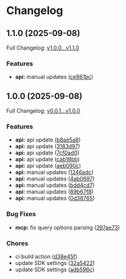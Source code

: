# Changelog

## 1.1.0 (2025-09-08)

Full Changelog: [v1.0.0...v1.1.0](https://github.com/scalev-id/sdk/compare/v1.0.0...v1.1.0)

### Features

* **api:** manual updates ([ce961bc](https://github.com/scalev-id/sdk/commit/ce961bcc049671d432b41bcd50117805cb7a7b64))

## 1.0.0 (2025-09-08)

Full Changelog: [v0.0.1...v1.0.0](https://github.com/scalev-id/sdk/compare/v0.0.1...v1.0.0)

### Features

* **api:** api update ([b8ae5a8](https://github.com/scalev-id/sdk/commit/b8ae5a8dc903c5aa54216bde28f58771c43889ef))
* **api:** api update ([3183d97](https://github.com/scalev-id/sdk/commit/3183d97c203f613d6a44318179c1b7f41ef95949))
* **api:** api update ([7cf0ad0](https://github.com/scalev-id/sdk/commit/7cf0ad02d25b04b633ffb89f338dc991976d029b))
* **api:** api update ([cab18bb](https://github.com/scalev-id/sdk/commit/cab18bb8ca05cd3f616b7d4fd3b9f2102d42020b))
* **api:** api update ([aeb090c](https://github.com/scalev-id/sdk/commit/aeb090cf8cfad74c044745a4994d5bd39f8e5618))
* **api:** manual updates ([1246adc](https://github.com/scalev-id/sdk/commit/1246adcfa01f0dab8678f01e0f7e654c87b3aef0))
* **api:** manual updates ([4ab0697](https://github.com/scalev-id/sdk/commit/4ab0697071ee7b8773b8a0610aa09bfbbb50be40))
* **api:** manual updates ([bdd4cd7](https://github.com/scalev-id/sdk/commit/bdd4cd7b1861f92f60c3e40fc2e4d5dbcc06b4de))
* **api:** manual updates ([89b67f8](https://github.com/scalev-id/sdk/commit/89b67f8f4b61ea1c1b8d39328a92f6bc785c49e7))
* **api:** manual updates ([0d38765](https://github.com/scalev-id/sdk/commit/0d38765e5589b599decaaa63cd3587f8f6f4dd4a))


### Bug Fixes

* **mcp:** fix query options parsing ([397ae73](https://github.com/scalev-id/sdk/commit/397ae73dbd4e862f4ffdaea1d2e53e27359d6735))


### Chores

* ci build action ([d38e45f](https://github.com/scalev-id/sdk/commit/d38e45f45409272e63346320d8989aae5a8882e9))
* update SDK settings ([32a5422](https://github.com/scalev-id/sdk/commit/32a5422d77ded3d82de7d52a063fc273a486de5f))
* update SDK settings ([adb596c](https://github.com/scalev-id/sdk/commit/adb596c984a5fd323226110ea854ec68c0c7750a))

